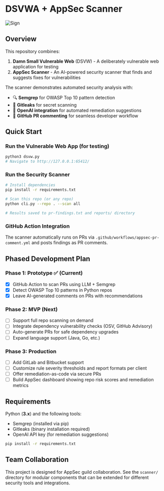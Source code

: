 # DSVWA + AppSec Scanner

![Sign](https://i.imgur.com/bovh598.png)

## Overview

This repository combines:
1. **Damn Small Vulnerable Web** (DSVW) - A deliberately vulnerable web application for testing
2. **AppSec Scanner** - An AI-powered security scanner that finds and suggests fixes for vulnerabilities

The scanner demonstrates automated security analysis with:
- 🔍 **Semgrep** for OWASP Top 10 pattern detection
- 🔐 **Gitleaks** for secret scanning  
- 🤖 **OpenAI integration** for automated remediation suggestions
- 📝 **GitHub PR commenting** for seamless developer workflow

## Quick Start

### Run the Vulnerable Web App (for testing)
```bash
python3 dsvw.py 
# Navigate to http://127.0.0.1:65412/
```

### Run the Security Scanner
```bash
# Install dependencies
pip install -r requirements.txt

# Scan this repo (or any repo)
python cli.py --repo . --scan all

# Results saved to pr-findings.txt and reports/ directory
```

### GitHub Action Integration
The scanner automatically runs on PRs via `.github/workflows/appsec-pr-comment.yml` and posts findings as PR comments.

## Phased Development Plan

### Phase 1: Prototype ✅ (Current)
- [x] GitHub Action to scan PRs using LLM + Semgrep
- [x] Detect OWASP Top 10 patterns in Python repos
- [x] Leave AI-generated comments on PRs with recommendations

### Phase 2: MVP (Next)
- [ ] Support full repo scanning on demand
- [ ] Integrate dependency vulnerability checks (OSV, GitHub Advisory)
- [ ] Auto-generate PRs for safe dependency upgrades
- [ ] Expand language support (Java, Go, etc.)

### Phase 3: Production
- [ ] Add GitLab and Bitbucket support
- [ ] Customize rule severity thresholds and report formats per client
- [ ] Offer remediation-as-code via secure PRs
- [ ] Build AppSec dashboard showing repo risk scores and remediation metrics

## Requirements

Python (**3.x**) and the following tools:
- Semgrep (installed via pip)
- Gitleaks (binary installation required)
- OpenAI API key (for remediation suggestions)

```bash
pip install -r requirements.txt
```

## Team Collaboration

This project is designed for AppSec guild collaboration. See the `scanner/` directory for modular components that can be extended for different security tools and integrations.
